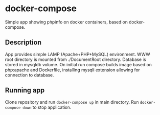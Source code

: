 # docker-compose
Simple app showing phpinfo on docker containers, based on docker-compose.

## Description
App provides simple LAMP (Apache+PHP+MySQL) environment. WWW root directory is mounted from ./DocumentRoot directory. Database is stored in mysqldb volume. On initial run compose builds image based on php:apache and Dockerfile, installing mysqli extension allowing for connection to database.

## Running app
Clone repository and run `docker-compose up` in main directory.  Run `docker-compose down` to stop application.
